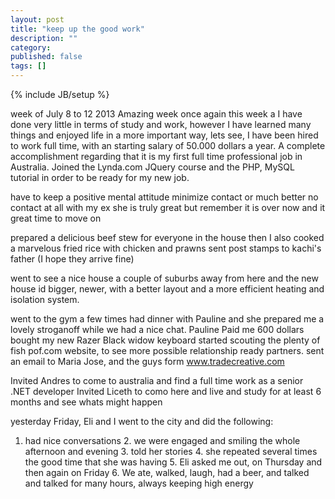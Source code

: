```yaml
---
layout: post
title: "keep up the good work"
description: ""
category: 
published: false
tags: []
---
```

{% include JB/setup %}

week of July 8 to 12 2013 Amazing week once again this week a I have done very little in terms of
study and work, however I have learned many things and enjoyed life  in a more important way, lets
see, I have been hired to work full time, with an starting salary of 50.000 dollars a year. A
complete accomplishment regarding that it is my first full time professional job in Australia.
Joined the Lynda.com JQuery course and the PHP, MySQL tutorial in order to be ready for my new job.

have to keep a positive mental attitude minimize contact or much better no contact at all with my ex
she is truly great but remember it is over now and it great time to move on

prepared a delicious beef stew for everyone in the house then I also cooked a marvelous fried rice
with chicken and prawns sent post stamps to kachi's father (I hope they arrive fine)

went to see a nice house a couple of suburbs away from here and the new house id bigger, newer, with
a better layout and a more efficient heating and isolation system.

went to the gym a few times had dinner with Pauline and she prepared me a lovely stroganoff while we
had a nice chat. Pauline Paid me 600 dollars bought my new Razer Black widow keyboard started
scouting the plenty of fish pof.com website, to see more possible relationship ready partners. sent
an email to Maria Jose, and the guys form www.tradecreative.com

Invited Andres to come to australia and find a full time work as a senior .NET developer Invited
Liceth to como here and live and study for at least 6 months and see whats might happen

yesterday Friday, Eli and I went to the city and did the following:

1. had nice conversations 2. we were engaged and smiling the whole afternoon and evening 3. told her
stories  4. she repeated several times the good time that she was having 5. Eli asked me out, on
Thursday and then again on Friday 6. We ate, walked, laugh, had a beer, and talked and talked for
many hours, always keeping high energy
